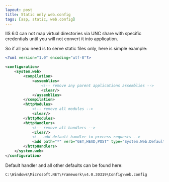 ```yaml
---
layout: post
title: Static only web.config
tags: [asp, static, web.config]
---
```


IIS 6.0 can not map virtual directories via UNC share with specific credentials until you will not convert it into application.

So if all you need is to serve static files only, here is simple example:

```xml
<?xml version="1.0" encoding="utf-8"?>

<configuration>
	<system.web>
		<compilation>
			<assemblies>
				<!-- remove any parent applications assemblies -->
				<clear/>
			</assemblies>
		</compilation>
		<httpModules>
			<!-- remove all modules -->
			<clear/>
		</httpModules>
		<httpHandlers>
			<!-- remove all handlers -->
			<clear/>
			<!-- add default handler to precess requests -->
			<add path="*" verb="GET,HEAD,POST" type="System.Web.DefaultHttpHandler" validate="True" />
		</httpHandlers>
	</system.web>
</configuration>
```

Default handler and all other defaults can be found here:

```
C:\Windows\Microsoft.NET\Framework\v4.0.30319\Config\web.config
```